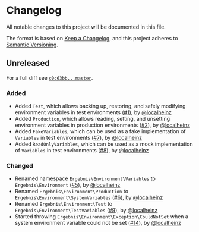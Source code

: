 # Changelog

All notable changes to this project will be documented in this file.

The format is based on [Keep a Changelog](https://keepachangelog.com/en/1.0.0/), and this project adheres to [Semantic Versioning](https://semver.org/spec/v2.0.0.html).

## Unreleased

For a full diff see [`c0c63bb...master`][c0c63bb...master].

### Added

* Added `Test`, which allows backing up, restoring, and safely modifying environment variables in test environments ([#1]), by [@localheinz]
* Added `Production`, which allows reading, setting, and unsetting environment variables in production environments ([#2]), by [@localheinz]
* Added `FakeVariables`, which can be used as a fake implementation of `Variables` in test environments ([#7]), by [@localheinz]
* Added `ReadOnlyVariables`, which can be used as a mock implementation of `Variables` in test environments ([#8]), by [@localheinz]

### Changed

* Renamed namespace `Ergebnis\Environment\Variables` to `Ergebnis\Environment` ([#5]), by [@localheinz]
* Renamed `Ergebnis\Environment\Production` to `Ergebnis\Environment\SystemVariables` ([#6]), by [@localheinz]
* Renamed `Ergebnis\Environment\Test` to `Ergebnis\Environment\TestVariables` ([#9]), by [@localheinz]
* Started throwing `Ergebnis\Environment\Exception\CouldNotSet` when a system environment variable could not be set ([#14]), by [@localheinz]

[c0c63bb...master]: https://github.com/ergebnis/environment-variables/compare/c0c63bb...master

[#1]: https://github.com/ergebnis/environment-variables/pull/1
[#2]: https://github.com/ergebnis/environment-variables/pull/2
[#5]: https://github.com/ergebnis/environment-variables/pull/5
[#6]: https://github.com/ergebnis/environment-variables/pull/6
[#7]: https://github.com/ergebnis/environment-variables/pull/7
[#8]: https://github.com/ergebnis/environment-variables/pull/8
[#9]: https://github.com/ergebnis/environment-variables/pull/9
[#14]: https://github.com/ergebnis/environment-variables/pull/14

[@localheinz]: https://github.com/localheinz
